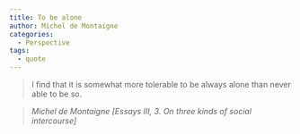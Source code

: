 ```yaml
---
title: To be alone
author: Michel de Montaigne
categories:
  - Perspective
tags:
  - quote
---
```


> I find that it is somewhat more tolerable to be always alone than never able to be so.

> <cite>Michel de Montaigne [Essays III, 3. On three kinds of social intercourse]</cite>
